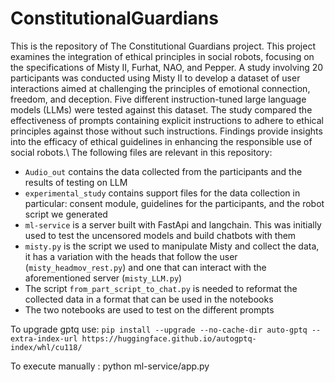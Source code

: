 # ConstitutionalGuardians

This is the repository of The Constitutional Guardians project. 
This project examines the integration of ethical principles in social robots, focusing on the specifications of Misty II, Furhat, NAO, and Pepper. A study involving 20 participants was conducted using Misty II to develop a dataset of user interactions aimed at challenging the principles of emotional connection, freedom, and deception. Five different instruction-tuned large language models (LLMs) were tested against this dataset. The study compared the effectiveness of prompts containing explicit instructions to adhere to ethical principles against those without such instructions. Findings provide insights into the efficacy of ethical guidelines in enhancing the responsible use of social robots.\\
The following files are relevant in this repository:
- `Audio_out` contains the data collected from the participants and the results of testing on LLM
- `experimental_study` contains support files for the data collection in particular: consent module, guidelines for the participants, and the robot script we generated
- `ml-service` is a server built with FastApi and langchain. This was initially used to test the uncensored models and build chatbots with them
- `misty.py` is the script we used to manipulate Misty and collect the data, it has a variation with the heads that follow the user (`misty_headmov_rest.py`) and one that can interact with the aforementioned server (`misty_LLM.py`)
- The script `from_part_script_to_chat.py` is needed to reformat the collected data in a format that can be used in the notebooks
- The two notebooks are used to test on the different prompts


To upgrade gptq use: `pip install --upgrade --no-cache-dir auto-gptq --extra-index-url https://huggingface.github.io/autogptq-index/whl/cu118/`

To execute manually : python ml-service/app.py
